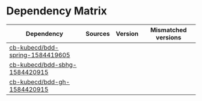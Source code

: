 # Dependency Matrix

Dependency | Sources | Version | Mismatched versions
---------- | ------- | ------- | -------------------
[cb-kubecd/bdd-spring-1584419605](https://github.com/cb-kubecd/bdd-spring-1584419605.git) |  | []() | 
[cb-kubecd/bdd-sbhg-1584420915](https://github.com/cb-kubecd/bdd-sbhg-1584420915.git) |  | []() | 
[cb-kubecd/bdd-gh-1584420915](https://github.com/cb-kubecd/bdd-gh-1584420915.git) |  | []() | 
